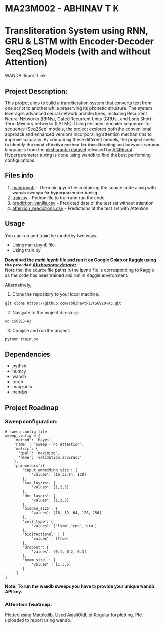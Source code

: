 # MA23M002 - ABHINAV T K
# Transliteration System using RNN, GRU & LSTM with Encoder-Decoder Seq2Seq Models (with and without Attention)

WANDB Report Link: 

## Project Description:
This project aims to build a transliteration system that converts text from one script to another while preserving its phonetic structure. The system leverages advanced neural network architectures, including Recurrent Neural Networks (RNNs), Gated Recurrent Units (GRUs), and Long Short-Term Memory networks (LSTMs). Using encoder-decoder sequence-to-sequence (Seq2Seq) models, the project explores both the conventional approach and enhanced versions incorporating attention mechanisms to improve accuracy. By comparing these different models, the project seeks to identify the most effective method for transliterating text between various languages from the [Aksharantar dataset](https://drive.google.com/file/d/1tGIO4-IPNtxJ6RQMmykvAfY_B0AaLY5A/view?usp=drive_link) released by [AI4Bharat](https://ai4bharat.org/). Hyperparameter tuning is done using wandb to find the best performing configurations.

## Files info 
1. [main.ipynb](main.ipynb) - The main ipynb file containing the source code along with wandb sweeps for hyperparameter tuning
2. [train.py](train.py) - Python file to train and run the code
3. [prediction_vanilla.csv](predictions_vanilla/prediction_vanilla.csv) - Predicted data of the test set without attention
4. [attention_predictions.csv](predictions_attention/attention_predictions.csv) - Predictions of the test set with Attention

## Usage
You can run and train the model by two ways. <br>
- Using main.ipynb file.
- Using train.py

**Download the *[main.ipynb](main.ipynb)* file and run it on Google Colab or Kaggle using the provided *[Aksharantar dataset](aksharantar_sampled)*.** <br>
Note that the source file paths in the ipynb file is corresponding to Kaggle as the code has been trained and run in Kaggle environment. 

Alternatively, <br>
1. Clone the repository to your local machine:  
```
git clone https://github.com/abhinavtk1/CS6910-A3.git
```
2. Navigate to the project directory: 
```
cd CS6910-A3
```
3. Compile and run the project:
```
python train.py
```
 

## Dependencies
- python
- numpy
- wandb 
- torch
- matplotlib
- pandas

## Project Roadmap

### Sweep configuration:
```
# sweep config file
sweep_config = {
    'method': 'bayes',
    'name' : 'sweep - no attention',
    'metric': {
      'goal': 'maximize',
      'name': 'validation_accuracy'
    },
    'parameters':{
        'input_embedding_size': {
            'values': [16,32,64, 128]
        },
        'enc_layers': {
            'values': [1,2,3]
        },
        'dec_layers': {
            'values': [1,2,3]
        },
        'hidden_size': {
            'values': [16, 32, 64, 128, 256]
        },
        'cell_type': {
            'values': ['lstm','rnn','gru']
        },
        'bidirectional' : {
            'values' : [True]
        },
        'dropout': {
            'values': [0.1, 0.2, 0.3]
        },
        'beam_size' : {
            'values' : [1,3,5]
        }
     }
}
```
**Note: To run the wandb sweeps you have to provide your unique wandb API key.**

### Attention heatmap:
Plotted using Matplotlib. Used AnjaliOldLipi-Regular for plotting. Plot uploaded to report using wandb. 
